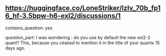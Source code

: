 ## https://huggingface.co/LoneStriker/lzlv_70b_fp16_hf-3.5bpw-h6-exl2/discussions/1

contains_question: yes

question_part: I was wondering : do you use by default the new exl2-2 quant? This, because you ceased to mention it in the title of your quants 15 days ago.